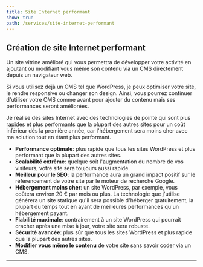 ```yaml
---
title: Site Internet performant
show: true
path: /services/site-internet-performant
---
```

## Création de site Internet performant

Un site vitrine amélioré qui vous permettra de développer votre activité en ajoutant ou modifiant vous même son contenu via un CMS directement depuis un navigateur web.

Si vous utilisez déjà un CMS tel que WordPress, je peux optimiser votre site, le rendre responsive ou changer son design. Ainsi, vous pourrez continuer d'utiliser votre CMS comme avant pour ajouter du contenu mais ses performances seront améliorées.

Je réalise des sites Internet avec des technologies de pointe qui sont plus rapides et plus performants que la plupart des autres sites pour un coût inférieur dès la première année, car l'hébergement sera moins cher avec ma solution tout en étant plus performant.



* **Performance optimale**: plus rapide que tous les sites WordPress et plus performant que la plupart des autres sites.
* **Scalabilité extrême**: quelque soit l'augmentation du nombre de vos visiteurs, votre site sera toujours aussi rapide.
* **Meilleur pour le SEO**: la performance aura un grand impact positif sur le référencement de votre site par le moteur de recherche Google. 
* **Hébergement moins cher**:  un site WordPress, par exemple, vous coûtera environ 20 € par mois ou plus. La technologie que j'utilise générera un site statique qu'il sera possible d'héberger gratuitement, la plupart du temps tout en ayant de meilleures performances qu'un hébergement payant.
* **Fiabilité maximale**: contrairement à un site WordPress qui pourrait cracher après une mise à jour, votre site sera robuste.
* **Sécurité avancée**: plus sûr que tous les sites WordPress et plus rapide que la plupart des autres sites.
* **Modifier vous même le contenu** de votre site sans savoir coder via un CMS.
* ****
